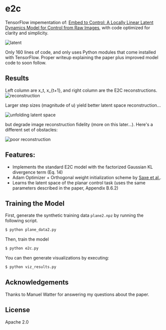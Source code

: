 # e2c

TensorFlow impementation of: [Embed to Control: A Locally Linear Latent Dynamics Model for Control from Raw Images](http://arxiv.org/abs/1506.07365), with code optimized for clarity and simplicity.

![latent](http://i.imgur.com/zO5G3K0.png)

Only 160 lines of code, and only uses Python modules that come installed with TensorFlow. Proper writeup explaining the paper plus improved model code to soon follow.

## Results

Left column are x_t, x_{t+1}, and right column are the E2C reconstructions.
![reconstruction](https://1.bp.blogspot.com/-L2qTQr8XZMY/Vv3cgLAklqI/AAAAAAAAE8g/rjMk2Z98XxEalKyXvtZUGeHtArdsD2vBg/s640/figure_1.png)

Larger step sizes (magnitude of u) yield better latent space reconstruction...

![unfolding latent space](http://i.imgur.com/DF6Gd96.gif)

but degrade image reconstruction fidelity (more on this later...). Here's a different set of obstacles:

![poor reconstruction](http://i.imgur.com/cl9RjlR.png)

## Features:
- Implements the standard E2C model with the factorized Gaussian KL divergence term (Eq. 14)
- Adam Optimizer + Orthogonal weight initialization scheme by [Saxe et al.](http://arxiv.org/abs/1312.6120).
- Learns the latent space of the planar control task (uses the same parameters described in the paper, Appendix B.6.2)

## Training the Model

First, generate the synthetic training data `plane2.npz` by running the following script.

```bash
$ python plane_data2.py
```

Then, train the model
```bash
$ python e2c.py
```

You can then generate visualizations by executing:

```bash
$ python viz_results.py
```

## Acknowledgements

Thanks to Manuel Watter for answering my questions about the paper.

## License

Apache 2.0
